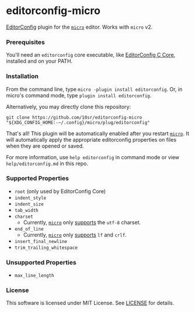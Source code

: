 # editorconfig-micro

[EditorConfig] plugin for the [`micro`] editor. Works with `micro` v2.


### Prerequisites

You'll need an `editorconfig` core executable, like [EditorConfig C Core], installed and on your PATH.


### Installation

From the command line, type `micro -plugin install editorconfig`. Or, in micro's command mode, type `plugin install editorconfig`.

Alternatively, you may directly clone this repository:

    git clone https://github.com/10sr/editorconfig-micro "${XDG_CONFIG_HOME:-~/.config}/micro/plug/editorconfig"

That's all! This plugin will be automatically enabled after you restart [`micro`]. It will automatically apply the appropriate editorconfig properties on files when they are opened or saved.

For more information, use `help editorconfig` in command mode or view `help/editorconfig.md` in this repo.


### Supported Properties

* `root` (only used by EditorConfig Core)
* `indent_style`
* `indent_size`
* `tab_width`
* `charset`
  * Currently, [`micro`] only [supports][EditorConfig Options] the `utf-8` charset.
* `end_of_line`
  * Currently, [`micro`] only [supports][EditorConfig Options] `lf` and `crlf`.
* `insert_final_newline`
* `trim_trailing_whitespace`


### Unsupported Properties

* `max_line_length`


### License

This software is licensed under MIT License.
See [LICENSE](LICENSE) for details.

[`micro`]: https://micro-editor.github.io
[EditorConfig]: http://editorconfig.org
[EditorConfig Options]: https://github.com/zyedidia/micro/blob/master/runtime/help/options.md
[EditorConfig C Core]: https://github.com/editorconfig/editorconfig-core-c
